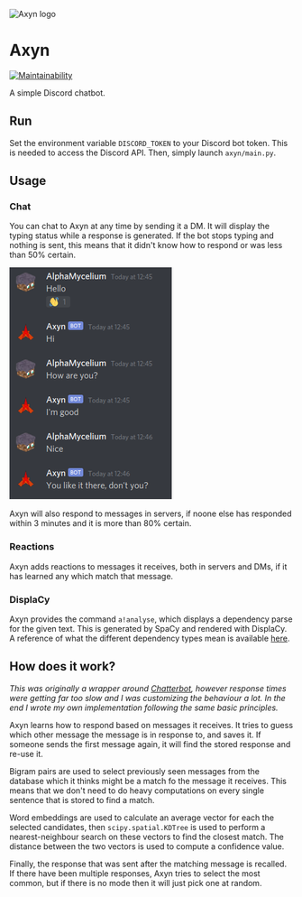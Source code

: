 ![Axyn logo](images/axyn.png)

# Axyn

[![Maintainability](https://api.codeclimate.com/v1/badges/a86290ca2ee89d387756/maintainability)](https://codeclimate.com/github/AlphaMycelium/axyn/maintainability)

A simple Discord chatbot.

## Run

Set the environment variable `DISCORD_TOKEN` to your Discord bot token. This is
needed to access the Discord API. Then, simply launch `axyn/main.py`.

## Usage

### Chat

You can chat to Axyn at any time by sending it a DM. It will display the typing
status while a response is generated. If the bot stops typing and nothing is
sent, this means that it didn't know how to respond or was less than 50%
certain.

![Screenshot of example conversation](images/Screenshot_20200426_124703.png)

Axyn will also respond to messages in servers, if noone else has responded
within 3 minutes and it is more than 80% certain.

### Reactions

Axyn adds reactions to messages it receives, both in servers and DMs, if it has
learned any which match that message.

### DisplaCy

Axyn provides the command `a!analyse`, which displays a dependency parse
for the given text. This is generated by SpaCy and rendered with DisplaCy.
A reference of what the different dependency types mean is available
[here](https://spacy.io/api/annotation#dependency-parsing-english).

## How does it work?

*This was originally a wrapper around
[Chatterbot](https://github.com/gunthercox/ChatterBot), however response times
were getting far too slow and I was customizing the behaviour a lot. In the end
I wrote my own implementation following the same basic principles.*

Axyn learns how to respond based on messages it receives. It tries to guess
which other message the message is in response to, and saves it. If someone
sends the first message again, it will find the stored response and re-use it.

Bigram pairs are used to select previously seen messages from the database
which it thinks might be a match fo the message it receives. This means that we
don't need to do heavy computations on every single sentence that is stored to
find a match.

Word embeddings are used to calculate an average vector for each the selected
candidates, then `scipy.spatial.KDTree` is used to perform a nearest-neighbour
search on these vectors to find the closest match. The distance between the
two vectors is used to compute a confidence value.

Finally, the response that was sent after the matching message is recalled. If
there have been multiple responses, Axyn tries to select the most common, but
if there is no mode then it will just pick one at random.
